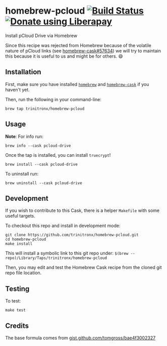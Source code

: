# homebrew-pcloud  [![Build Status](https://travis-ci.org/trinitronx/homebrew-pcloud.png?branch=master)](https://travis-ci.org/trinitronx/homebrew-pcloud) <noscript><a href="https://liberapay.com/trinitronx/donate"><img alt="Donate using Liberapay" src="https://liberapay.com/assets/widgets/donate.svg"></a></noscript>

Install pCloud Drive via Homebrew

Since this recipe was rejected from Homebrew because of the volatile nature of pCloud links (see [homebrew-cask#57634](https://github.com/Homebrew/homebrew-cask/pull/57634)) we will try to maintain this because it is useful to us and might be for others. :smile:

## Installation

First, make sure you have installed [`homebrew`](https://brew.sh) and [`homebrew-cask`](http://caskroom.io/) if you haven't yet.

Then, run the following in your command-line:

    brew tap trinitronx/homebrew-pcloud

## Usage

**Note**: For info run:

    brew info --cask pcloud-drive

Once the tap is installed, you can install `truecrypt`!

    brew install --cask pcloud-drive

To uninstall run:

    brew uninstall --cask pcloud-drive

## Development

If you wish to contribute to this Cask, there is a helper `Makefile` with some useful targets.

To checkout this repo and install in development mode:

    git clone https://github.com/trinitronx/homebrew-pcloud.git
    cd homebrew-pcloud
    make install

This will install a symbolic link to this git repo under: `$(brew --repo)/Library/Taps/trinitronx/homebrew-pcloud`

Then, you may edit and test the Homebrew Cask recipe from the cloned git repo file location.

## Testing

To test:

    make test

## Credits

The base formula comes from [gist.github.com/tomgross/bae4f3002327][1]

[1]: https://gist.github.com/tomgross/bae4f30023272d8c8c0d920b62720c6b
